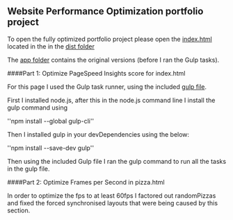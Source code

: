 ## Website Performance Optimization portfolio project

To open the fully optimized portfolio project please open the [index.html](dist/index.html) located in the in the [dist folder](/dist/)

The [app folder](/app/) contains the original versions (before I ran the Gulp tasks).


####Part 1: Optimize PageSpeed Insights score for index.html

For this page I used the Gulp task runner, using the included [gulp file](gulpfile.js).

First I installed node.js,
after this in the node.js command line I install the gulp command using

''npm install --global gulp-cli''

Then I installed gulp in your devDependencies using the below: 

''npm install --save-dev gulp''

Then using the included Gulp file I ran the gulp command to run all the tasks in the gulp file.

####Part 2: Optimize Frames per Second in pizza.html

In order to optimize the fps to at least 60fps I factored out randomPizzas and fixed the forced synchronised layouts that were being caused by this section.


